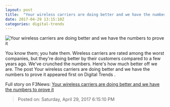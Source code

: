 ```yaml
---
layout: post
title:  "Your wireless carriers are doing better and we have the numbers to prove it"
date: 2017-04-29 13:15:10Z
categories: digital-trends
---
```


![Your wireless carriers are doing better and we have the numbers to prove it](http://icdn3.digitaltrends.com/image/your-wireless-carrier-is-gouging-you-1200x630-c.jpg?ver=1)

You know them; you hate them. Wireless carriers are rated among the worst companies, but they're doing better by their customers compared to a few years ago. We've crunched the numbers. Here's how much better off we are. The post Your wireless carriers are doing better and we have the numbers to prove it appeared first on Digital Trends .


Full story on F3News: [Your wireless carriers are doing better and we have the numbers to prove it](http://www.f3nws.com/n/XbWYnB)

> Posted on: Saturday, April 29, 2017 6:15:10 PM
